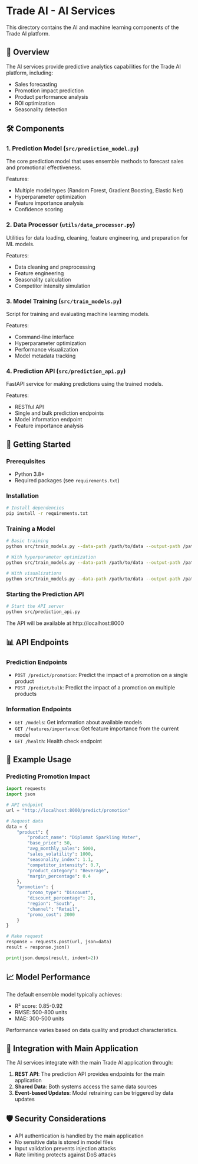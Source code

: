 # Trade AI - AI Services

This directory contains the AI and machine learning components of the Trade AI platform.

## 🧠 Overview

The AI services provide predictive analytics capabilities for the Trade AI platform, including:

- Sales forecasting
- Promotion impact prediction
- Product performance analysis
- ROI optimization
- Seasonality detection

## 🛠️ Components

### 1. Prediction Model (`src/prediction_model.py`)

The core prediction model that uses ensemble methods to forecast sales and promotional effectiveness.

Features:
- Multiple model types (Random Forest, Gradient Boosting, Elastic Net)
- Hyperparameter optimization
- Feature importance analysis
- Confidence scoring

### 2. Data Processor (`utils/data_processor.py`)

Utilities for data loading, cleaning, feature engineering, and preparation for ML models.

Features:
- Data cleaning and preprocessing
- Feature engineering
- Seasonality calculation
- Competitor intensity simulation

### 3. Model Training (`src/train_models.py`)

Script for training and evaluating machine learning models.

Features:
- Command-line interface
- Hyperparameter optimization
- Performance visualization
- Model metadata tracking

### 4. Prediction API (`src/prediction_api.py`)

FastAPI service for making predictions using the trained models.

Features:
- RESTful API
- Single and bulk prediction endpoints
- Model information endpoint
- Feature importance analysis

## 🚀 Getting Started

### Prerequisites

- Python 3.8+
- Required packages (see `requirements.txt`)

### Installation

```bash
# Install dependencies
pip install -r requirements.txt
```

### Training a Model

```bash
# Basic training
python src/train_models.py --data-path /path/to/data --output-path /path/to/save/models

# With hyperparameter optimization
python src/train_models.py --data-path /path/to/data --output-path /path/to/save/models --optimize

# With visualizations
python src/train_models.py --data-path /path/to/data --output-path /path/to/save/models --visualize
```

### Starting the Prediction API

```bash
# Start the API server
python src/prediction_api.py
```

The API will be available at http://localhost:8000

## 📊 API Endpoints

### Prediction Endpoints

- `POST /predict/promotion`: Predict the impact of a promotion on a single product
- `POST /predict/bulk`: Predict the impact of a promotion on multiple products

### Information Endpoints

- `GET /models`: Get information about available models
- `GET /features/importance`: Get feature importance from the current model
- `GET /health`: Health check endpoint

## 📝 Example Usage

### Predicting Promotion Impact

```python
import requests
import json

# API endpoint
url = "http://localhost:8000/predict/promotion"

# Request data
data = {
    "product": {
        "product_name": "Diplomat Sparkling Water",
        "base_price": 50,
        "avg_monthly_sales": 5000,
        "sales_volatility": 1000,
        "seasonality_index": 1.1,
        "competitor_intensity": 0.7,
        "product_category": "Beverage",
        "margin_percentage": 0.4
    },
    "promotion": {
        "promo_type": "Discount",
        "discount_percentage": 20,
        "region": "South",
        "channel": "Retail",
        "promo_cost": 2000
    }
}

# Make request
response = requests.post(url, json=data)
result = response.json()

print(json.dumps(result, indent=2))
```

## 📈 Model Performance

The default ensemble model typically achieves:
- R² score: 0.85-0.92
- RMSE: 500-800 units
- MAE: 300-500 units

Performance varies based on data quality and product characteristics.

## 🔄 Integration with Main Application

The AI services integrate with the main Trade AI application through:

1. **REST API**: The prediction API provides endpoints for the main application
2. **Shared Data**: Both systems access the same data sources
3. **Event-based Updates**: Model retraining can be triggered by data updates

## 🛡️ Security Considerations

- API authentication is handled by the main application
- No sensitive data is stored in model files
- Input validation prevents injection attacks
- Rate limiting protects against DoS attacks